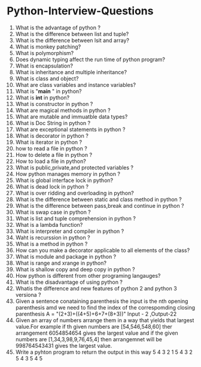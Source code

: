 # Python-Interview-Questions
1.  What is the advantage of python ?
2.  What is the difference between list and tuple?
3.  What is the difference between lsit and array?
4.  What is monkey patching?
5.  What is polymorphism?
6.  Does dynamic typing affect the run time of python program?
7.  What is encapsulation?
8.  What is inheritance and multiple inheritance?
9.  What is class and object?
10.  What are class variables and instance variables?
11.  What is "__main__ " in python?
12.  What is __int__ in python?
13.  What is constructor in python ?
14.  What are magical methods in python ?
15.  What are mutable and immuatble data types?
16.  What is Doc String in python ?
17.  What are exceptional statements in python ?
18.  What is decorator in python ?
19.  What is iterator in python ?
20.  how to read a file in python ?
21.  How to delete a file in python ?
22.  How to load a file in python?
23.  What is public,private,and protected  variables ?
24.  How python manages memory in python ?
25.  What is global interface lock  in python?
26.  What is dead lock in python ?
27.  What is over ridding and overloading in python?
28.  What is the difference between static and class method in python ?
29.  What is the difference between pass,break and continue in python ?
30.  What is swap case in python ?
31.  What is list and tuple comprehension in python ?
32.  What is a lambda function?
33.  What is interpreter and compiler in python ?
34.  Waht is recurssion in python ?
35.  What is a method in python ?
36.  How can you make a decorator applicable to all elements of the class?
37.  What is module and package in python ?
38.  What is range and xrange in python?
39.  What is shallow copy and deep copy in python ?
40.  How python is different from other programing langauges?
41.  What is the disadvantage of using python ?
42.  Whatis the difference and new features of python 2 and python 3 versiona ?
43.  Given a sentence conataining parenthesis the input is the nth opening parenthesis amd we need to find the index of the correspomding closing parenthesis A = "(2+3)+((4+5)+6+7+(8+3))" Input - 2 ,Output-22
44.  Given an array of numbers  arrange them in a way that yields that largest value.For example if th given  numbers are [54,546,548,60] ther arrangement 6054854654 gives the largest value and if the given numbers are [1,34,3,98,9,76,45,4] then arrangemnet will be 998764543431 gives the largest value.
45. Write a pyhton program to return the output in this way
    5 4 3 2 1
    5 4 3 2
    5 4 3
    5 4
    5




 
